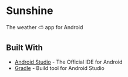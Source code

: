 # Sunshine
The weather ⛅ app for Android

## Built With

* [Android Studio](https://developer.android.com/studio/index.html) - The Official IDE for Android
* [Gradle](https://gradle.org/) - Build tool for Android Studio